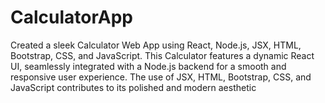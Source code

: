 # CalculatorApp

Created a sleek Calculator Web App using React, Node.js, JSX, HTML, Bootstrap, CSS, and JavaScript. This Calculator features a dynamic React UI, seamlessly integrated with a Node.js backend for a smooth and responsive user experience. The use of JSX, HTML, Bootstrap, CSS, and JavaScript contributes to its polished and modern aesthetic

